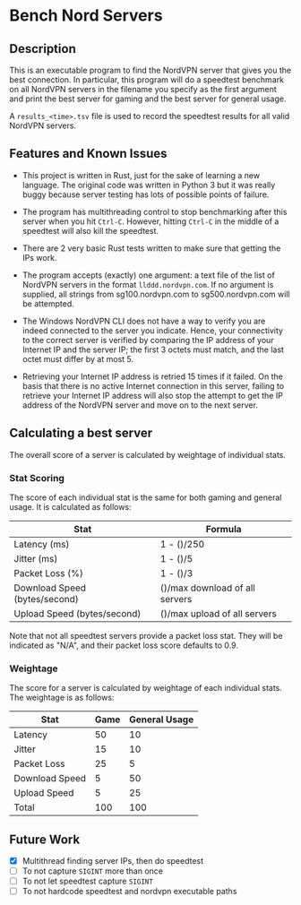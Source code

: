 # Bench Nord Servers

## Description

This is an executable program to find the NordVPN server that gives you the best connection. In particular, this program will do a speedtest benchmark on all NordVPN servers in the filename you specify as the first argument and print the best server for gaming and the best server for general usage.

A `results_<time>.tsv` file is used to record the speedtest results for all valid NordVPN servers.

## Features and Known Issues

- This project is written in Rust, just for the sake of learning a new language. The original code was written in Python 3 but it was really buggy because server testing has lots of possible points of failure.

- The program has multithreading control to stop benchmarking after this server when you hit `Ctrl-C`. However, hitting `Ctrl-C` in the middle of a speedtest will also kill the speedtest.

- There are 2 very basic Rust tests written to make sure that getting the IPs work.
- The program accepts (exactly) one argument: a text file of the list of NordVPN servers in the format `llddd.nordvpn.com`. If no argument is supplied, all strings from sg100.nordvpn.com to sg500.nordvpn.com will be attempted.
- The Windows NordVPN CLI does not have a way to verify you are indeed connected to the server you indicate. Hence, your connectivity to the correct server is verified by comparing the IP address of your Internet IP and the server IP; the first 3 octets must match, and the last octet must differ by at most 5.
- Retrieving your Internet IP address is retried 15 times if it failed. On the basis that there is no active Internet connection in this server, failing to retrieve your Internet IP address will also stop the attempt to get the IP address of the NordVPN server and move on to the next server.



## Calculating a best server

The overall score of a server is calculated by weightage of individual stats.

### Stat Scoring

The score of each individual stat is the same for both gaming and general usage. It is calculated as follows:

| Stat                          | Formula                        |
| ----------------------------- | ------------------------------ |
| Latency (ms)                  | 1 - ()/250                     |
| Jitter (ms)                   | 1 - ()/5                       |
| Packet Loss (%)               | 1 - ()/3                       |
| Download Speed (bytes/second) | ()/max download of all servers |
| Upload Speed (bytes/second)   | ()/max upload of all servers   |

Note that not all speedtest servers provide a packet loss stat. They will be indicated as "N/A", and their packet loss score defaults to 0.9.

### Weightage

The score for a server is calculated by weightage of each individual stats. The weightage is as follows:

| Stat           | Game | General Usage |
| -------------- | ---- | ------------- |
| Latency        | 50   | 10            |
| Jitter         | 15   | 10            |
| Packet Loss    | 25   | 5             |
| Download Speed | 5    | 50            |
| Upload Speed   | 5    | 25            |
| Total          | 100  | 100           |

## Future Work

- [x] Multithread finding server IPs, then do speedtest
- [ ] To not capture `SIGINT` more than once
- [ ] To not let speedtest capture `SIGINT`
- [ ] To not hardcode speedtest and nordvpn executable paths
